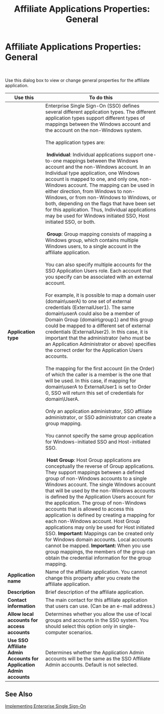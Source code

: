 ﻿---
title: 'Affiliate Applications Properties: General'
TOCTitle: 'Affiliate Applications Properties: General'
ms:assetid: d0026e4d-38a8-46dc-9788-40391be41c91
ms:mtpsurl: https://msdn.microsoft.com/library/Aa578509(v=BTS.80)
ms:contentKeyID: 51531479
ms.date: 08/30/2017
mtps_version: v=BTS.80
f1_keywords:
- bts10.esso.affapp.properties.general
---

# Affiliate Applications Properties: General

 

Use this dialog box to view or change general properties for the affiliate application.

<table>
<thead>
<tr class="header">
<th>Use this</th>
<th>To do this</th>
</tr>
</thead>
<tbody>
<tr class="odd">
<td><strong>Application type</strong></td>
<td>Enterprise Single Sign-On (SSO) defines several different application types. The different application types support different types of mappings between the Windows account and the account on the non-Windows system.<br />
<br />
The application types are:<br />
<br />
 <strong>Individual</strong>: Individual applications support one-to-one mappings between the Windows account and the non-Windows account. In an Individual type application, one Windows account is mapped to one, and only one, non-Windows account. The mapping can be used in either direction, from Windows to non-Windows, or from non-Windows to Windows, or both, depending on the flags that have been set for this application. Thus, Individual applications may be used for Windows initiated SSO, Host initiated SSO, or both.<br />
<br />
 <strong>Group</strong>: Group mapping consists of mapping a Windows group, which contains multiple Windows users, to a single account in the affiliate application.<br />
<br />
You can also specify multiple accounts for the SSO Application Users role. Each account that you specify can be associated with an external account.<br />
<br />
For example, it is possible to map a domain user (domain\userA) to one set of external credentials (ExternalUser1). The same domain\userA could also be a member of Domain Group (domain\group1) and this group could be mapped to a different set of external credentials (ExternalUser2). In this case, it is important that the administrator (who must be an Application Administrator or above) specifies the correct order for the Application Users accounts.<br />
<br />
The mapping for the first account (in the Order) of which the caller is a member is the one that will be used. In this case, if mapping for domain\userA to ExternalUser1 is set to Order 0, SSO will return this set of credentials for domain\UserA.<br />
<br />
Only an application administrator, SSO affiliate administrator, or SSO administrator can create a group mapping.<br />
<br />
You cannot specify the same group application for Windows-initiated SSO and Host-initiated SSO.<br />
<br />
 <strong>Host Group</strong>: Host Group applications are conceptually the reverse of Group applications. They support mappings between a defined group of non-Windows accounts to a single Windows account. The single Windows account that will be used by the non-Windows accounts is defined by the Application Users account for the application. The group of non-Windows accounts that is allowed to access this application is defined by creating a mapping for each non-Windows account. Host Group applications may only be used for Host initiated SSO. <strong>Important:</strong> Mappings can be created only for Windows domain accounts. Local accounts cannot be mapped. <strong>Important:</strong> When you use group mappings, the members of the group can obtain the credential information for the group mapping.</td>
</tr>
<tr class="even">
<td><strong>Application name</strong></td>
<td>Name of the affiliate application. You cannot change this property after you create the affiliate application.</td>
</tr>
<tr class="odd">
<td><strong>Description</strong></td>
<td>Brief description of the affiliate application.</td>
</tr>
<tr class="even">
<td><strong>Contact information</strong></td>
<td>The main contact for this affiliate application that users can use. (Can be an e-mail address.)</td>
</tr>
<tr class="odd">
<td><strong>Allow local accounts for access accounts</strong></td>
<td>Determines whether you allow the use of local groups and accounts in the SSO system. You should select this option only in single-computer scenarios.</td>
</tr>
<tr class="even">
<td><strong>Use SSO Affiliate Admin Accounts for Application Admin accounts</strong></td>
<td>Determines whether the Application Admin accounts will be the same as the SSO Affiliate Admin accounts. Default is not selected.</td>
</tr>
</tbody>
</table>


## See Also

[Implementing Enterprise Single Sign-On](https://msdn.microsoft.com/library/aa558712\(v=bts.80\))


